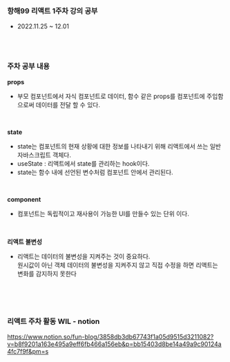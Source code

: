 ### 항해99 리액트 1주차 강의 공부
- 2022.11.25 ~ 12.01
<br>
<br>

### 주차 공부 내용
**props**<br>
- 부모 컴포넌트에서 자식 컴포넌트로 데이터, 함수 같은 props를 컴포넌트에 주입함으로써 데이터를 전달 할 수 있다.
<br>

**state**<br>
- state는 컴포넌트의 현재 상황에 대한 정보를 나타내기 위해 리액트에서 쓰는 일반 자바스크립트 객체다.
- useState : 리액트에서 state를 관리하는 hook이다.
- state는 함수 내에 선언된 변수처럼 컴포넌트 안에서 관리된다.
<br>

**component**<br>
- 컴포넌트는 독립적이고 재사용이 가능한 UI를 만들수 있는 단위 이다.
<br>

**리액트 불변성**<br>
- 리액트는 데이터의 불변성을 지켜주는 것이 중요하다.<br>
  원시값이 아닌 객체 데이터의 불변성을 지켜주지 않고 직접 수정을 하면 리액트는 변화를 감지하지 못한다 
<br>
<br>
<br>

### 리액트 주차 활동 WIL - notion
https://www.notion.so/fun-blog/3858db3db67743f1a05d9515d3211082?v=b8f9201a163e495a9eff6fb466a156eb&p=bb15403d8be14a49a9c90124a4fc7f9f&pm=s
